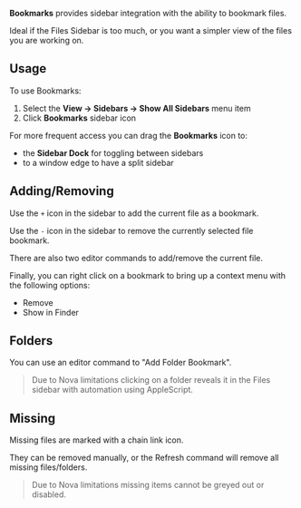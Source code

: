 **Bookmarks** provides sidebar integration with the ability to bookmark files.

Ideal if the Files Sidebar is too much, or you want a simpler view of the files you are working on.

## Usage

To use Bookmarks:

1. Select the **View → Sidebars → Show All Sidebars** menu item
2. Click **Bookmarks** sidebar icon

For more frequent access you can drag the **Bookmarks** icon to:

- the **Sidebar Dock** for toggling between sidebars
- to a window edge to have a split sidebar

## Adding/Removing

Use the `+` icon in the sidebar to add the current file as a bookmark.

Use the `-` icon in the sidebar to remove the currently selected file bookmark.

There are also two editor commands to add/remove the current file.

Finally, you can right click on a bookmark to bring up a context menu with the following options:

- Remove
- Show in Finder

## Folders

You can use an editor command to "Add Folder Bookmark".

> Due to Nova limitations clicking on a folder reveals it in the Files sidebar with automation using AppleScript.

## Missing

Missing files are marked with a chain link icon.

They can be removed manually, or the Refresh command will remove all missing files/folders.

> Due to Nova limitations missing items cannot be greyed out or disabled.

